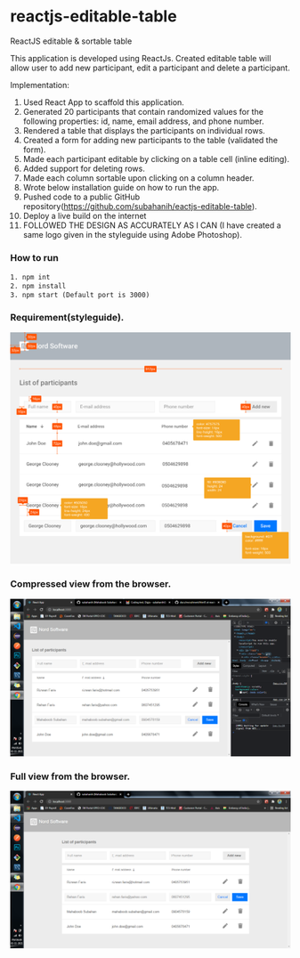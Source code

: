 # reactjs-editable-table
ReactJS editable & sortable table

This application is developed using ReactJs. Created editable table will allow user to add new participant, edit a participant and delete a participant.

Implementation:
1. Used React App to scaffold this application.
2. Generated 20 participants that contain randomized values for the following properties: id, name, email address, and phone number.
3. Rendered a table that displays the participants on individual rows.
4. Created a form for adding new participants to the table (validated the form).
5. Made each participant editable by clicking on a table cell (inline editing).
6. Added support for deleting rows.
7. Made each column sortable upon clicking on a column header.
8. Wrote below installation guide on how to run the app.
9. Pushed code to a public GitHub repository(https://github.com/subahanih/eactjs-editable-table).
10. Deploy a live build on the internet
11. FOLLOWED THE DESIGN AS ACCURATELY AS I CAN (I have created a same logo given in the styleguide using Adobe Photoshop).

### How to run
    1. npm int
    2. npm install
    3. npm start (Default port is 3000)

### Requirement(styleguide).
![](screenshots/styleguide.png)

### Compressed view from the browser.
![](screenshots/implemented-compressedview.png)

### Full view from the browser.
![](screenshots/implemented-fullview.png)

